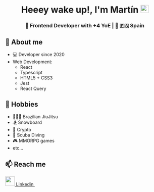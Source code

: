 

<div align="center">
    <h1>Heeey wake up!, I'm Martín</a> <img src="https://media.giphy.com/media/hvRJCLFzcasrR4ia7z/giphy.gif" width="25px"> </h1>
    <h3> 💅 Frontend Developer with +4 YoE | 📍 🇪🇸 Spain </h3>
</div>


## 📖 About me
- 💻 Developer since 2020
- Web Development:
  - React
  - Typescript
  - HTML5 + CSS3
  - Jest 
  - React Query


## 📅 Hobbies
- 🥋🇧🇷 Brazilian JiuJitsu
- 🏂 Snowboard 
- 🤑 Crypto
- 🤿 Scuba Diving
- 🎮 MMORPG games
- etc...


## 📫 Reach me

   <a href="https://www.linkedin.com/in/racana"  target="_blank" ><img height="30" src="https://www.linkedin.com/favicon.ico"> Linkedin </a>&nbsp;&nbsp;
